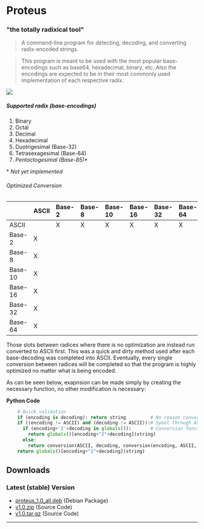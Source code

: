 # [](#header-1)Proteus

### [](#header-2)"the totally radixical tool"

> A command-line program for detecting, decoding, and converting radix-encoded strings.

> This program is meant to be used with the most popular base-encodings such as base64, hexadecimal, binary, etc. Also the encodings are expected to be in their most commonly used implementation of each respective radix.

![](https://israelsmith.github.io/proteus/proteus-binary-to-ascii-example.png)

##### [](#header-3)Supported radix (base-encodings)

1.  Binary
2.  Octal
3.  Decimal
4.  Hexadecimal
5.  Duotrigesimal (Base-32)
6.  Tetrasexagesimal (Base-64)
7.  _Pentoctogesimal (Base-85)*_

\* _Not yet implemented_

###### [](#header-4)Optimized Conversion

|          | ASCII   | Base-2  | Base-8  | Base-10 | Base-16 | Base-32 | Base-64 |
|:---------|:--------|:--------|:--------|:--------|:--------|:--------|:--------|
| ASCII    |         |    X    |    X    |    X    |   X     |    X    |    X    |
| Base-2   |    X    |         |         |         |         |         |         |
| Base-8   |    X    |         |         |         |         |         |         |
| Base-10  |    X    |         |         |         |         |         |         |
| Base-16  |    X    |         |         |         |         |         |         |
| Base-32  |    X    |         |         |         |         |         |         |
| Base-64  |    X    |         |         |         |         |         |         |

Those slots between radices where there is no optimization are instead run converted to ASCII first. This was a quick and dirty method used after each base-decoding was completed into ASCII. Eventually, every single conversion between radices will be completed so that the program is highly optimized no matter what is being encoded. 

As can be seen below, exapnsion can be made simply by creating the necessary function, no other modification is necessary: 

**Python Code**
```python
    # Quick validation
    if (encoding is decoding): return string         # No reason convert anything
    if ((encoding != ASCII) and (decoding != ASCII)):# Spool through ASCII conversion
      if (encoding+'2'+decoding in globals()):       # Conversion function exists
        return globals()[encoding+"2"+decoding](string)
      else:
        return conversion(ASCII, decoding, conversion(encoding, ASCII, string)) # recursion, ick!
    return globals()[encoding+"2"+decoding](string)
```

## [](#header-5)Downloads
### Latest (stable) Version

- [proteus_1.0_all.deb](https://israelsmith.github.io/proteus/proteus_1.0_all.deb) (Debian Package)
- [v1.0.zip](https://github.com/israelsmith/proteus/archive/v1.0.zip) (Source Code)
- [v1.0.tar.gz](https://github.com/israelsmith/proteus/archive/v1.0.tar.gz) (Source Code)

* * *

